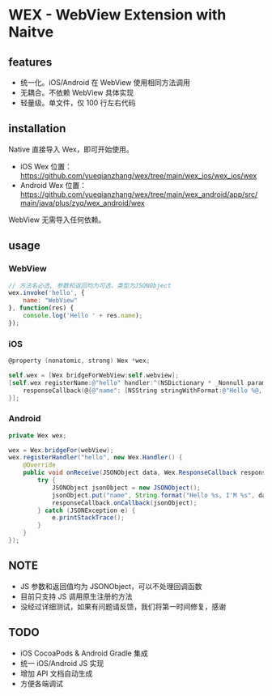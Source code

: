 # WEX - WebView Extension with Naitve

## features

- 统一化。iOS/Android 在 WebView 使用相同方法调用    
- 无耦合。不依赖 WebView 具体实现    
- 轻量级。单文件，仅 100 行左右代码

## installation

Native 直接导入 Wex，即可开始使用。    
- iOS Wex 位置： https://github.com/yueqianzhang/wex/tree/main/wex_ios/wex_ios/wex    
- Android Wex 位置：https://github.com/yueqianzhang/wex/tree/main/wex_android/app/src/main/java/plus/zyq/wex_android/wex    

WebView 无需导入任何依赖。    

## usage

### WebView

```javascript
// 方法名必选, 参数和返回均为可选，类型为JSONObject
wex.invoke('hello', {
    name: "WebView"
}, function(res) {
    console.log('Hello ' + res.name);
});
```

### iOS

```objectivec
@property (nonatomic, strong) Wex *wex;

self.wex = [Wex bridgeForWebView:self.webview];
[self.wex registerName:@"hello" handler:^(NSDictionary * _Nonnull params, WexResponseCallback  _Nonnull responseCallback) {
    responseCallback(@{@"name": [NSString stringWithFormat:@"Hello %@, I'M %@", params[@"name"], @"native"]});
}];
```

### Android

```java
private Wex wex;

wex = Wex.bridgeFor(webView);
wex.registerHandler("hello", new Wex.Handler() {
    @Override
    public void onReceive(JSONObject data, Wex.ResponseCallback responseCallback) {
        try {
            JSONObject jsonObject = new JSONObject();
            jsonObject.put("name", String.format("Hello %s, I'M %s", data.optString("name"), "native"));
            responseCallback.onCallback(jsonObject);
        } catch (JSONException e) {
            e.printStackTrace();
        }
    }
});
```

## NOTE
- JS 参数和返回值均为 JSONObject，可以不处理回调函数
- 目前只支持 JS 调用原生注册的方法
- 没经过详细测试，如果有问题请反馈，我们将第一时间修复，感谢

## TODO
- iOS CocoaPods & Android Gradle 集成
- 统一 iOS/Android JS 实现
- 增加 API 文档自动生成
- 方便各端调试
